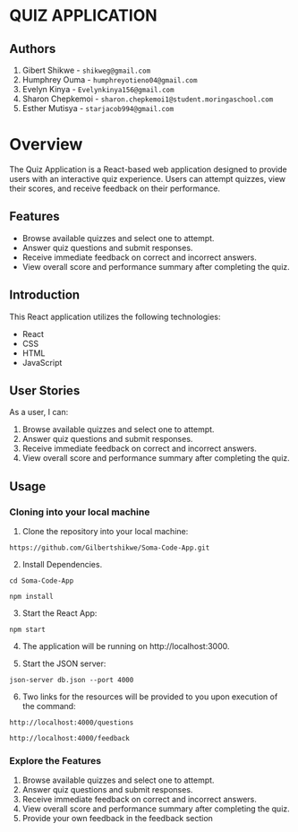# QUIZ APPLICATION
## Authors
1. Gibert Shikwe - `shikweg@gmail.com`
2. Humphrey Ouma - `humphreyotieno04@gmail.com`
3. Evelyn Kinya - `Evelynkinya156@gmail.com`
4. Sharon Chepkemoi - `sharon.chepkemoi1@student.moringaschool.com`
5. Esther Mutisya - `starjacob994@gmail.com`

# Overview
The Quiz Application is a React-based web application designed to provide users with an interactive quiz experience. Users can attempt quizzes, view their scores, and receive feedback on their performance.

## Features
- Browse available quizzes and select one to attempt.
- Answer quiz questions and submit responses.
- Receive immediate feedback on correct and incorrect answers.
- View overall score and performance summary after completing the quiz.

## Introduction
This React application utilizes the following technologies:

- React
- CSS
- HTML
- JavaScript

## User Stories
As a user, I can:

1. Browse available quizzes and select one to attempt.
2. Answer quiz questions and submit responses.
3. Receive immediate feedback on correct and incorrect answers.
4. View overall score and performance summary after completing the quiz.

## Usage
### Cloning into your local machine
1. Clone the repository into your local machine:

`https://github.com/Gilbertshikwe/Soma-Code-App.git`

2. Install Dependencies.

`cd Soma-Code-App`

`npm install`

3. Start the React App:

`npm start`

4. The application will be running on http://localhost:3000.

5. Start the JSON server:

`json-server db.json --port 4000`

6. Two links for the resources will be provided to you upon execution of the command:

`http://localhost:4000/questions`

`http://localhost:4000/feedback`

### Explore the Features
1. Browse available quizzes and select one to attempt.
2. Answer quiz questions and submit responses.
3. Receive immediate feedback on correct and incorrect answers.
4. View overall score and performance summary after completing the quiz.
5. Provide your own feedback in the feedback section